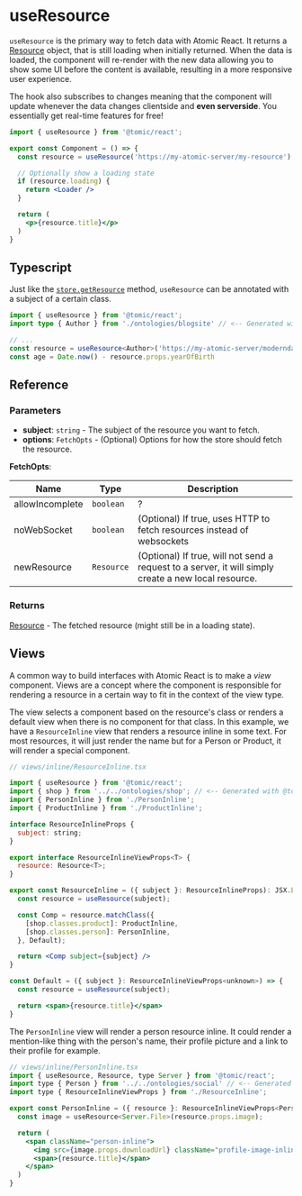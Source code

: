 # useResource

`useResource` is the primary way to fetch data with Atomic React.
It returns a [Resource](../js-lib/resource.md) object, that is still loading when initially returned.
When the data is loaded, the component will re-render with the new data allowing you to show some UI before the content is available, resulting in a more responsive user experience.

The hook also subscribes to changes meaning that the component will update whenever the data changes clientside and **even serverside**.
You essentially get real-time features for free!

```jsx
import { useResource } from '@tomic/react';

export const Component = () => {
  const resource = useResource('https://my-atomic-server/my-resource');

  // Optionally show a loading state
  if (resource.loading) {
    return <Loader />
  }

  return (
    <p>{resource.title}</p>
  )
}
```

## Typescript

Just like the [`store.getResource`](../js-lib/resource.md#typescript) method, `useResource` can be annotated with a subject of a certain class.

```typescript
import { useResource } from '@tomic/react';
import type { Author } from './ontologies/blogsite' // <-- Generated with @tomic/cli

// ...
const resource = useResource<Author>('https://my-atomic-server/moderndayshakespear69')
const age = Date.now() - resource.props.yearOfBirth
```

## Reference

### Parameters

- **subject**: `string` - The subject of the resource you want to fetch.
- **options**: `FetchOpts` - (Optional) Options for how the store should fetch the resource.

**FetchOpts**:

| Name | Type | Description |
| --- | --- | --- |
| allowIncomplete | `boolean` | ? |
| noWebSocket | `boolean` | (Optional) If true, uses HTTP to fetch resources instead of websockets |
| newResource | `Resource` | (Optional) If true, will not send a request to a server, it will simply create a new local resource.|

### Returns

[Resource](../js-lib/resource.md) - The fetched resource (might still be in a loading state).

## Views

A common way to build interfaces with Atomic React is to make a *view* component.
Views are a concept where the component is responsible for rendering a resource in a certain way to fit in the context of the view type.

The view selects a component based on the resource's class or renders a default view when there is no component for that class.
In this example, we have a `ResourceInline` view that renders a resource inline in some text.
For most resources, it will just render the name but for a Person or Product, it will render a special component.

```jsx
// views/inline/ResourceInline.tsx

import { useResource } from '@tomic/react';
import { shop } from '../../ontologies/shop'; // <-- Generated with @tomic/cli
import { PersonInline } from './PersonInline';
import { ProductInline } from './ProductInline';

interface ResourceInlineProps {
  subject: string;
}

export interface ResourceInlineViewProps<T> {
  resource: Resource<T>;
}

export const ResourceInline = ({ subject }: ResourceInlineProps): JSX.Element => {
  const resource = useResource(subject);

  const Comp = resource.matchClass({
    [shop.classes.product]: ProductInline,
    [shop.classes.person]: PersonInline,
  }, Default);

  return <Comp subject={subject} />
}

const Default = ({ subject }: ResourceInlineViewProps<unknown>) => {
  const resource = useResource(subject);

  return <span>{resource.title}</span>
}
```

The `PersonInline` view will render a person resource inline.
It could render a mention-like thing with the person's name, their profile picture and a link to their profile for example.

```jsx
// views/inline/PersonInline.tsx
import { useResource, Resource, type Server } from '@tomic/react';
import type { Person } from '../../ontologies/social' // <-- Generated with @tomic/cli
import type { ResourceInlineViewProps } from './ResourceInline';

export const PersonInline = ({ resource }: ResourceInlineViewProps<Person>) => {
  const image = useResource<Server.File>(resource.props.image);

  return (
    <span className="person-inline">
      <img src={image.props.downloadUrl} className="profile-image-inline" />
      <span>{resource.title}</span>
    </span>
  )
}
```
